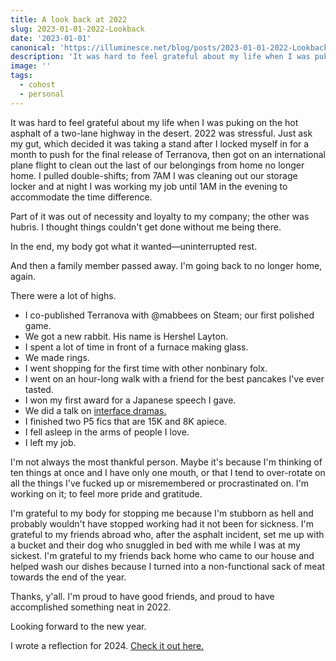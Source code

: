 ```yaml
---
title: A look back at 2022
slug: 2023-01-01-2022-Lookback
date: '2023-01-01'
canonical: 'https://illuminesce.net/blog/posts/2023-01-01-2022-Lookback/'
description: 'It was hard to feel grateful about my life when I was puking on the hot asphalt of a two-lane highway in the desert.'
image: ''
tags:
  - cohost
  - personal
---
```


It was hard to feel grateful about my life when I was puking on the hot asphalt of a two-lane highway in the desert. 2022 was stressful. Just ask my gut, which decided it was taking a stand after I locked myself in for a month to push for the final release of Terranova, then got on an international plane flight to clean out the last of our belongings from home no longer home. I pulled double-shifts; from 7AM I was cleaning out our storage locker and at night I was working my job until 1AM in the evening to accommodate the time difference.

Part of it was out of necessity and loyalty to my company; the other was hubris. I thought things couldn't get done without me being there.

In the end, my body got what it wanted—uninterrupted rest.

And then a family member passed away. I'm going back to no longer home, again.

There were a lot of highs.

- I co-published Terranova with @mabbees on Steam; our first polished game.
- We got a new rabbit. His name is Hershel Layton.
- I spent a lot of time in front of a furnace making glass.
- We made rings.
- I went shopping for the first time with other nonbinary folx.
- I went on an hour-long walk with a friend for the best pancakes I've ever tasted.
- I won my first award for a Japanese speech I gave.
- We did a talk on [interface dramas.](https://illuminesce.net/interface-drama)
- I finished two P5 fics that are 15K and 8K apiece.
- I fell asleep in the arms of people I love.
- I left my job.

I'm not always the most thankful person. Maybe it's because I'm thinking of ten things at once and I have only one mouth, or that I tend to over-rotate on all the things I've fucked up or misremembered or procrastinated on. I'm working on it; to feel more pride and gratitude.

I'm grateful to my body for stopping me because I'm stubborn as hell and probably wouldn't have stopped working had it not been for sickness. I'm grateful to my friends abroad who, after the asphalt incident, set me up with a bucket and their dog who snuggled in bed with me while I was at my sickest. I'm grateful to my friends back home who came to our house and helped wash our dishes because I turned into a non-functional sack of meat towards the end of the year.

Thanks, y'all. I'm proud to have good friends, and proud to have accomplished something neat in 2022.

Looking forward to the new year.

I wrote a reflection for 2024. [Check it out here.](/blog/posts/2024-12-30-2024-Reflections/)
